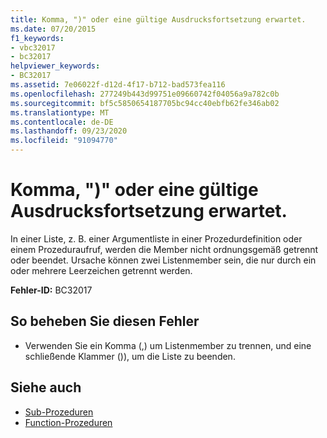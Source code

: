 ```yaml
---
title: Komma, ")" oder eine gültige Ausdrucksfortsetzung erwartet.
ms.date: 07/20/2015
f1_keywords:
- vbc32017
- bc32017
helpviewer_keywords:
- BC32017
ms.assetid: 7e06022f-d12d-4f17-b712-bad573fea116
ms.openlocfilehash: 277249b443d99751e09660742f04056a9a782c0b
ms.sourcegitcommit: bf5c5850654187705bc94cc40ebfb62fe346ab02
ms.translationtype: MT
ms.contentlocale: de-DE
ms.lasthandoff: 09/23/2020
ms.locfileid: "91094770"
---
```

# <a name="comma--or-a-valid-expression-continuation-expected"></a>Komma, ")" oder eine gültige Ausdrucksfortsetzung erwartet.

In einer Liste, z. B. einer Argumentliste in einer Prozedurdefinition oder einem Prozeduraufruf, werden die Member nicht ordnungsgemäß getrennt oder beendet. Ursache können zwei Listenmember sein, die nur durch ein oder mehrere Leerzeichen getrennt werden.  
  
 **Fehler-ID:** BC32017  
  
## <a name="to-correct-this-error"></a>So beheben Sie diesen Fehler  
  
- Verwenden Sie ein Komma (,) um Listenmember zu trennen, und eine schließende Klammer ()), um die Liste zu beenden.  
  
## <a name="see-also"></a>Siehe auch

- [Sub-Prozeduren](../programming-guide/language-features/procedures/sub-procedures.md)
- [Function-Prozeduren](../programming-guide/language-features/procedures/function-procedures.md)
